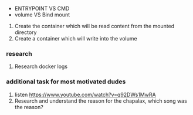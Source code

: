 * ENTRYPOINT VS CMD
* volume VS Bind mount

1. Create the container which will be read content from the mounted directory 
2. Create a container which will write into the volume


### research
1. Research docker logs

### additional task for most motivated dudes
1. listen https://www.youtube.com/watch?v=q92DWs1MwRA
2. Research and understand the reason for the chapalax, which song was the reason?